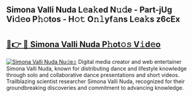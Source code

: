 ## Simona Valli Nuda L𝚎a𝚔ed N𝚞𝚍e - Part-jUg Vi𝚍𝚎o P𝚑𝚘tos - H𝚘𝚝 O𝚗𝚕yf𝚊ns L𝚎a𝚔s z6cEx

# <h2><a href="http://kfddq2.oniu.top/?m=Simona+Valli+Nuda">🔗👉 🔴 Simona Valli Nuda P𝚑ot𝚘𝚜 V𝚒d𝚎o</a></h2>

[![Simona Valli Nuda Nu𝚍e𝚜](https://i.imgur.com/0qMVB7G.gif)](http://kfddq2.oniu.top/?m=Simona+Valli+Nuda)
Digital media creator and web entertainer Simona Valli Nuda, known for distributing dance and lifestyle knowledge through solo and collaborative dance presentations and short videos. Trailblazing scientist researcher Simona Valli Nuda, recognized for their groundbreaking discoveries and commitment to advancing knowledge.  
